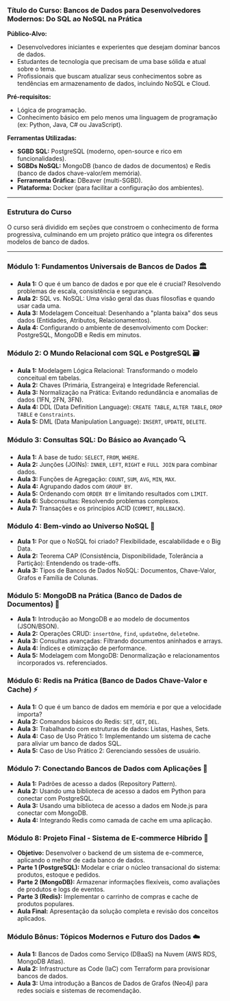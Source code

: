 ### **Título do Curso: Bancos de Dados para Desenvolvedores Modernos: Do SQL ao NoSQL na Prática**

**Público-Alvo:**
* Desenvolvedores iniciantes e experientes que desejam dominar bancos de dados.
* Estudantes de tecnologia que precisam de uma base sólida e atual sobre o tema.
* Profissionais que buscam atualizar seus conhecimentos sobre as tendências em armazenamento de dados, incluindo NoSQL e Cloud.

**Pré-requisitos:**
* Lógica de programação.
* Conhecimento básico em pelo menos uma linguagem de programação (ex: Python, Java, C# ou JavaScript).

**Ferramentas Utilizadas:**
* **SGBD SQL:** PostgreSQL (moderno, open-source e rico em funcionalidades).
* **SGBDs NoSQL:** MongoDB (banco de dados de documentos) e Redis (banco de dados chave-valor/em memória).
* **Ferramenta Gráfica:** DBeaver (multi-SGBD).
* **Plataforma:** Docker (para facilitar a configuração dos ambientes).

---

### **Estrutura do Curso**

O curso será dividido em seções que constroem o conhecimento de forma progressiva, culminando em um projeto prático que integra os diferentes modelos de banco de dados.

---

### **Módulo 1: Fundamentos Universais de Bancos de Dados 🏛️**
* **Aula 1:** O que é um banco de dados e por que ele é crucial? Resolvendo problemas de escala, consistência e segurança.
* **Aula 2:** SQL vs. NoSQL: Uma visão geral das duas filosofias e quando usar cada uma.
* **Aula 3:** Modelagem Conceitual: Desenhando a "planta baixa" dos seus dados (Entidades, Atributos, Relacionamentos).
* **Aula 4:** Configurando o ambiente de desenvolvimento com Docker: PostgreSQL, MongoDB e Redis em minutos.

### **Módulo 2: O Mundo Relacional com SQL e PostgreSQL 🗃️**
* **Aula 1:** Modelagem Lógica Relacional: Transformando o modelo conceitual em tabelas.
* **Aula 2:** Chaves (Primária, Estrangeira) e Integridade Referencial.
* **Aula 3:** Normalização na Prática: Evitando redundância e anomalias de dados (1FN, 2FN, 3FN).
* **Aula 4:** DDL (Data Definition Language): `CREATE TABLE`, `ALTER TABLE`, `DROP TABLE` e `Constraints`.
* **Aula 5:** DML (Data Manipulation Language): `INSERT`, `UPDATE`, `DELETE`.

### **Módulo 3: Consultas SQL: Do Básico ao Avançado 🔍**
* **Aula 1:** A base de tudo: `SELECT`, `FROM`, `WHERE`.
* **Aula 2:** Junções (JOINs): `INNER`, `LEFT`, `RIGHT` e `FULL JOIN` para combinar dados.
* **Aula 3:** Funções de Agregação: `COUNT`, `SUM`, `AVG`, `MIN`, `MAX`.
* **Aula 4:** Agrupando dados com `GROUP BY`.
* **Aula 5:** Ordenando com `ORDER BY` e limitando resultados com `LIMIT`.
* **Aula 6:** Subconsultas: Resolvendo problemas complexos.
* **Aula 7:** Transações e os princípios ACID (`COMMIT`, `ROLLBACK`).

### **Módulo 4: Bem-vindo ao Universo NoSQL 🚀**
* **Aula 1:** Por que o NoSQL foi criado? Flexibilidade, escalabilidade e o Big Data.
* **Aula 2:** Teorema CAP (Consistência, Disponibilidade, Tolerância a Partição): Entendendo os trade-offs.
* **Aula 3:** Tipos de Bancos de Dados NoSQL: Documentos, Chave-Valor, Grafos e Família de Colunas.

### **Módulo 5: MongoDB na Prática (Banco de Dados de Documentos) 📄**
* **Aula 1:** Introdução ao MongoDB e ao modelo de documentos (JSON/BSON).
* **Aula 2:** Operações CRUD: `insertOne`, `find`, `updateOne`, `deleteOne`.
* **Aula 3:** Consultas avançadas: Filtrando documentos aninhados e arrays.
* **Aula 4:** Índices e otimização de performance.
* **Aula 5:** Modelagem com MongoDB: Denormalização e relacionamentos incorporados vs. referenciados.

### **Módulo 6: Redis na Prática (Banco de Dados Chave-Valor e Cache) ⚡**
* **Aula 1:** O que é um banco de dados em memória e por que a velocidade importa?
* **Aula 2:** Comandos básicos do Redis: `SET`, `GET`, `DEL`.
* **Aula 3:** Trabalhando com estruturas de dados: Listas, Hashes, Sets.
* **Aula 4:** Caso de Uso Prático 1: Implementando um sistema de cache para aliviar um banco de dados SQL.
* **Aula 5:** Caso de Uso Prático 2: Gerenciando sessões de usuário.

### **Módulo 7: Conectando Bancos de Dados com Aplicações 🔗**
* **Aula 1:** Padrões de acesso a dados (Repository Pattern).
* **Aula 2:** Usando uma biblioteca de acesso a dados em Python para conectar com PostgreSQL.
* **Aula 3:** Usando uma biblioteca de acesso a dados em Node.js para conectar com MongoDB.
* **Aula 4:** Integrando Redis como camada de cache em uma aplicação.

### **Módulo 8: Projeto Final - Sistema de E-commerce Híbrido 🛒**
* **Objetivo:** Desenvolver o backend de um sistema de e-commerce, aplicando o melhor de cada banco de dados.
* **Parte 1 (PostgreSQL):** Modelar e criar o núcleo transacional do sistema: produtos, estoque e pedidos.
* **Parte 2 (MongoDB):** Armazenar informações flexíveis, como avaliações de produtos e logs de eventos.
* **Parte 3 (Redis):** Implementar o carrinho de compras e cache de produtos populares.
* **Aula Final:** Apresentação da solução completa e revisão dos conceitos aplicados.

### **Módulo Bônus: Tópicos Modernos e Futuro dos Dados ☁️**
* **Aula 1:** Bancos de Dados como Serviço (DBaaS) na Nuvem (AWS RDS, MongoDB Atlas).
* **Aula 2:** Infrastructure as Code (IaC) com Terraform para provisionar bancos de dados.
* **Aula 3:** Uma introdução a Bancos de Dados de Grafos (Neo4j) para redes sociais e sistemas de recomendação.